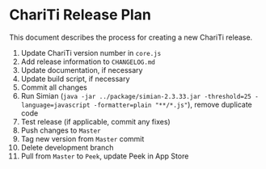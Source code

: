 ChariTi Release Plan
====================

This document describes the process for creating a new ChariTi release.

1.	Update ChariTi version number in `core.js`
2.	Add release information to `CHANGELOG.md`
3.  Update documentation, if necessary
4.  Update build script, if necessary
5.	Commit all changes
6.	Run Simian (`java -jar ../package/simian-2.3.33.jar -threshold=25 -language=javascript -formatter=plain "**/*.js"`), remove duplicate code
7.	Test release (if applicable, commit any fixes)
8.	Push changes to `Master`
9.	Tag new version from `Master` commit
10.	Delete development branch
11.	Pull from `Master` to `Peek`, update Peek in App Store
